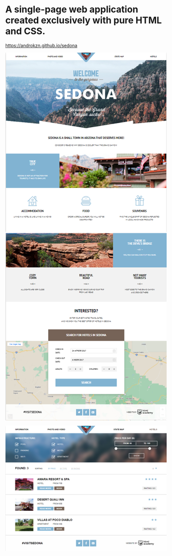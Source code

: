 # A single-page web application created exclusively with pure HTML and CSS.

https://androkzn.github.io/sedona

![Demo 1](./demo_1.png)
![Demo 3](./demo_3.png)

![Demo 2](./demo_2.png)
 
